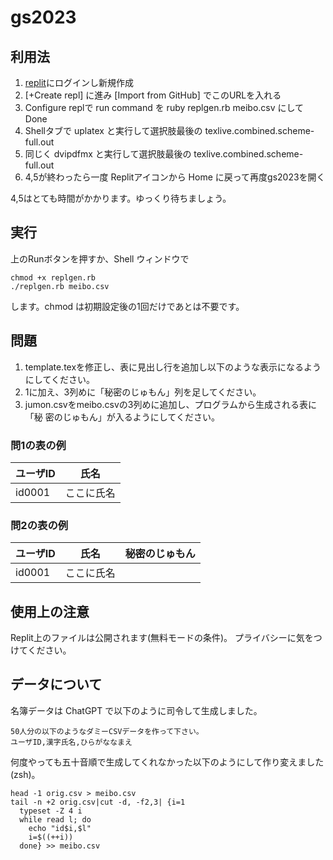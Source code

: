 gs2023
======
利用法
------
1. [replit](https://replit.com/)にログインし新規作成
2. [+Create repl] に進み [Import from GitHub] でこのURLを入れる
3. Configure replで run command を ruby replgen.rb meibo.csv にして Done
4. Shellタブで uplatex と実行して選択肢最後の texlive.combined.scheme-full.out
5. 同じく dvipdfmx と実行して選択肢最後の texlive.combined.scheme-full.out
6. 4,5が終わったら一度 Replitアイコンから Home に戻って再度gs2023を開く

4,5はとても時間がかかります。ゆっくり待ちましょう。

実行
------------
上のRunボタンを押すか、Shell ウィンドウで

``` shell
chmod +x replgen.rb
./replgen.rb meibo.csv
```
します。chmod は初期設定後の1回だけであとは不要です。

問題
----
1. template.texを修正し、表に見出し行を追加し以下のような表示になるよう
にしてください。
2. 1に加え、3列めに「秘密のじゅもん」列を足してください。
3. jumon.csvをmeibo.csvの3列めに追加し、プログラムから生成される表に「秘
密のじゅもん」が入るようにしてください。

### 問1の表の例
ユーザID|氏名
--------|----
id0001	|ここに氏名

### 問2の表の例
ユーザID|氏名|秘密のじゅもん
--------|----|---------------
id0001	|ここに氏名|


使用上の注意
------------
Replit上のファイルは公開されます(無料モードの条件)。
プライバシーに気をつけてください。

データについて
--------------
名簿データは ChatGPT で以下のように司令して生成しました。

``` shell
50人分の以下のようなダミーCSVデータを作って下さい。
ユーザID,漢字氏名,ひらがななまえ
```
何度やっても五十音順で生成してくれなかった以下のようにして作り変えました(zsh)。

``` z-shell
head -1 orig.csv > meibo.csv
tail -n +2 orig.csv|cut -d, -f2,3| {i=1
  typeset -Z 4 i
  while read l; do
    echo "id$i,$l"
	i=$((++i))
  done} >> meibo.csv
```
